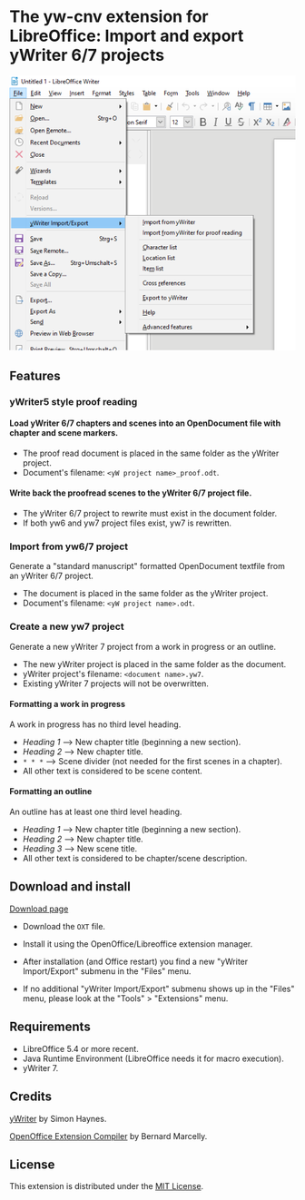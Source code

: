 # The yw-cnv extension for LibreOffice: Import and export yWriter 6/7 projects 

![Screenshot: Menu in LibreOffice](https://raw.githubusercontent.com/peter88213/yw-cnv/master/docs/Screenshots/lo_menu.png)

## Features

### yWriter5 style proof reading

#### Load yWriter 6/7 chapters and scenes into an OpenDocument file with chapter and scene markers. 

* The proof read document is placed in the same folder as the yWriter project.
* Document's filename: `<yW project name>_proof.odt`.

#### Write back the proofread scenes to the yWriter 6/7 project file.

* The yWriter 6/7 project to rewrite must exist in the document folder.
* If both yw6 and yw7 project files exist, yw7 is rewritten. 

### Import from yw6/7 project 

Generate a "standard manuscript" formatted OpenDocument textfile from an yWriter 6/7 project.

* The document is placed in the same folder as the yWriter project.
* Document's filename: `<yW project name>.odt`.


### Create a new yw7 project 

Generate a new yWriter 7 project from a work in progress or an outline.

* The new yWriter project is placed in the same folder as the document.
* yWriter project's filename: `<document name>.yw7`.
* Existing yWriter 7 projects will not be overwritten.


#### Formatting a work in progress

A work in progress has no third level heading.

* _Heading 1_  -->  New chapter title (beginning a new section).
* _Heading 2_  -->  New chapter title.
* `* * *`  -->  Scene divider (not needed for the first scenes in a chapter).
* All other text is considered to be scene content.

#### Formatting an outline

An outline has at least one third level heading.

* _Heading 1_  -->  New chapter title (beginning a new section).
* _Heading 2_  -->  New chapter title.
* _Heading 3_  -->  New scene title.
* All other text is considered to be chapter/scene description.


## Download and install

[Download page](https://github.com/peter88213/yw-cnv/releases/latest)

* Download the `OXT` file.

* Install it using the OpenOffice/Libreoffice extension manager.

* After installation (and Office restart) you find a new "yWriter Import/Export" submenu in the "Files" menu.

* If no additional "yWriter Import/Export" submenu shows up in the "Files" menu, please look at the "Tools" > "Extensions" menu.

## Requirements

* LibreOffice 5.4 or more recent.
* Java Runtime Environment (LibreOffice needs it for macro execution).
* yWriter 7. 

## Credits

[yWriter](http://spacejock.com/yWriter7.html) by Simon Haynes.

[OpenOffice Extension Compiler](https://wiki.openoffice.org/wiki/Extensions_Packager#Extension_Compiler) by Bernard Marcelly.

## License

This extension is distributed under the [MIT License](http://www.opensource.org/licenses/mit-license.php).

